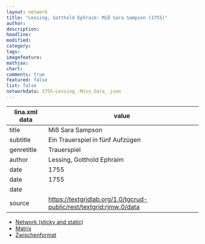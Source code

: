 ```yaml
---
layout: network
title: "Lessing, Gotthold Ephraim: Miß Sara Sampson (1755)"
author:
description:
headline:
modified:
category:
tags:
imagefeature: 
mathjax: 
chart: 
comments: true
featured: false
list: false
networkdata: 1755-Lessing_-Miss_Sara_.json
---
```

lina.xml data  | value
------------- | -------------
title|Miß Sara Sampson
subtitle|Ein Trauerspiel in fünf Aufzügen
genretitle|Trauerspiel
author|Lessing, Gotthold Ephraim
date|1755
date|1755
date|
source|https://textgridlab.org/1.0/tgcrud-public/rest/textgrid:rjmw.0/data


* [Network (sticky and static)](/network87)
* [Matrix](/matrix87)
* [Zwischenformat](/lina87 )
